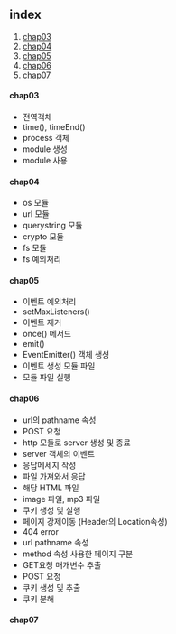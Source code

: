 ## index
1. [chap03](#ch03)
2. [chap04](#ch04)
3. [chap05](#ch05)
4. [chap06](#ch06)
5. [chap07](#ch07)


<a id="ch03"></a>
#### chap03
- 전역객체
- time(), timeEnd()
- process 객체
- module 생성
- module 사용

<a id="ch04"></a>
#### chap04
- os 모듈
- url 모듈
- querystring 모듈
- crypto 모듈
- fs 모듈
- fs 예외처리

<a id="ch05"></a>
#### chap05
- 이벤트 예외처리
- setMaxListeners() 
- 이벤트 제거
- once() 메서드
- emit() 
- EventEmitter() 객체 생성
- 이벤트 생성 모듈 파일
- 모듈 파일 실행 

<a id="ch06"></a>
#### chap06
- url의 pathname 속성
- POST 요청
- http 모듈로 server 생성 및 종료
- server 객체의 이벤트
- 응답메세지 작성
- 파일 가져와서 응답
- 해당 HTML 파일
- image 파일, mp3 파일
- 쿠키 생성 및 실행
- 페이지 강제이동 (Header의 Location속성)
- 404 error
- url pathname 속성
- method 속성 사용한 페이지 구분
- GET요청 매개변수 추출
- POST 요청
- 쿠키 생성 및 추출
- 쿠키 분해

<a id="ch07"></a>
#### chap07
